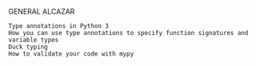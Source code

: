 GENERAL ALCAZAR


    Type annotations in Python 3
    How you can use type annotations to specify function signatures and variable types
    Duck typing
    How to validate your code with mypy

